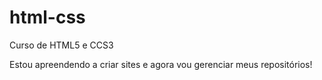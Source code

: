 # html-css
Curso de HTML5 e CCS3

Estou apreendendo a criar sites e agora vou gerenciar meus repositórios!